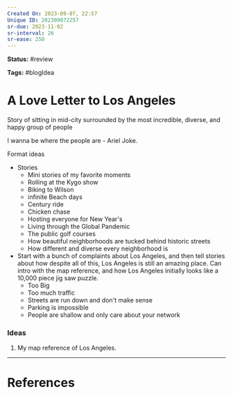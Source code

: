 ```yaml
---
Created On: 2023-09-07, 22:57
Unique ID: 202309072257
sr-due: 2023-11-02
sr-interval: 26
sr-ease: 250
---
```

**Status:** #review 

**Tags:** #blogIdea 

# A Love Letter to Los Angeles

Story of sitting in mid-city surrounded by the most incredible, diverse, and happy group of people 

I wanna be where the people are - Ariel Joke. 

Format ideas 
- Stories 
	- Mini stories of my favorite moments 
	- Rolling at the Kygo show 
	- Biking to Wilson 
	- infinite Beach days 
	- Century ride 
	- Chicken chase 
	- Hosting everyone for New Year's
	- Living through the Global Pandemic
	- The public golf courses
	- How beautiful neighborhoods are tucked behind historic streets
	- How different and diverse every neighborhood is
- Start with a bunch of complaints about Los Angeles, and then tell stories about how despite all of this, Los Angeles is still an amazing place. Can intro with the map reference, and how Los Angeles initially looks like a 10,000 piece jig saw puzzle. 
	- Too Big
	- Too much traffic
	- Streets are run down and don't make sense
	- Parking is impossible
	- People are shallow and only care about your network


### Ideas 
1. My map reference of Los Angeles. 

---
# References
